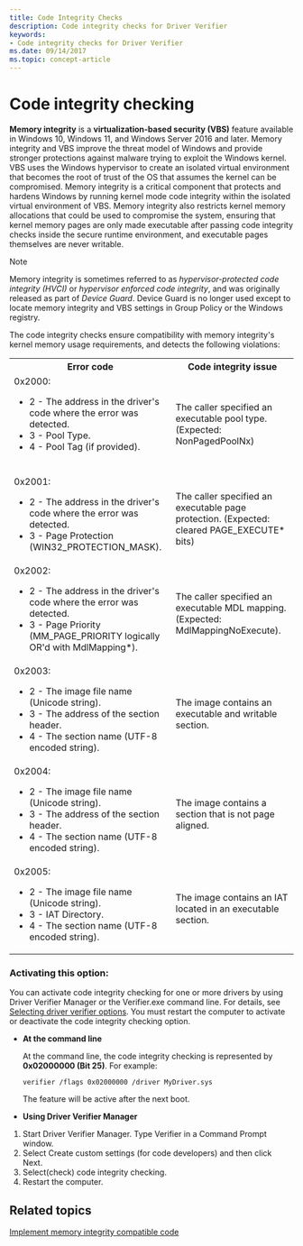 ```yaml
---
title: Code Integrity Checks
description: Code integrity checks for Driver Verifier
keywords:
- Code integrity checks for Driver Verifier
ms.date: 09/14/2017 
ms.topic: concept-article
---
```


# Code integrity checking

**Memory integrity** is a **virtualization-based security (VBS)** feature available in Windows 10, Windows 11, and Windows Server 2016 and later. Memory integrity and VBS improve the threat model of Windows and provide stronger protections against malware trying to exploit the Windows kernel. VBS uses the Windows hypervisor to create an isolated virtual environment that becomes the root of trust of the OS that assumes the kernel can be compromised. Memory integrity is a critical component that protects and hardens Windows by running kernel mode code integrity within the isolated virtual environment of VBS. Memory integrity also restricts kernel memory allocations that could be used to compromise the system, ensuring that kernel memory pages are only made executable after passing code integrity checks inside the secure runtime environment, and executable pages themselves are never writable.

> [!NOTE]
> Memory integrity is sometimes referred to as *hypervisor-protected code integrity (HVCI)* or *hypervisor enforced code integrity*, and was originally released as part of *Device Guard*. Device Guard is no longer used except to locate memory integrity and VBS settings in Group Policy or the Windows registry.

The code integrity checks ensure compatibility with memory integrity's kernel memory usage requirements, and detects the following violations:

<table>
  <tr>
    <th>Error code</th>
    <th>Code integrity issue</th>
  </tr>
  <tr>
    <td>0x2000:
        <ul>
            <li>2 - The address in the driver's code where the error was detected.</li>
            <li>3 - Pool Type.</li>
            <li>4 - Pool Tag (if provided).</li>
        </ul><br/>    </td>
    <td>The caller specified an executable pool type. (Expected: NonPagedPoolNx)</td>
  </tr>
  <tr>
    <td>0x2001:
        <ul><li>2 - The address in the driver's code where the error was detected.</li>
        <li>3 - Page Protection (WIN32_PROTECTION_MASK).
    </td>
    <td>The caller specified an executable page protection. (Expected: cleared PAGE_EXECUTE* bits)</td>
  </tr>
  <tr>
    <td>0x2002:
        <ul><li>2 - The address in the driver's code where the error was detected.</li>
            <li>3 - Page Priority (MM_PAGE_PRIORITY logically OR'd with MdlMapping*).</li></ul>
    </td>
    <td>The caller specified an executable MDL mapping. (Expected: MdlMappingNoExecute).</td>
  </tr>
  <tr>
    <td>0x2003:
        <ul><li>2 - The image file name (Unicode string).</li>
            <li>3 - The address of the section header.</li>
            <li>4 - The section name (UTF-8 encoded string).</li></ul>
    </td>
    <td>The image contains an executable and writable section.</td>
  </tr>
  <tr>
    <td>0x2004:
        <ul><li>2 - The image file name (Unicode string).</li>
            <li>3 - The address of the section header.</li>
            <li>4 - The section name (UTF-8 encoded string).</li></ul>
    </td>
    <td>The image contains a section that is not page aligned.</td>
  </tr>
  <tr>
    <td>0x2005:
        <ul><li>2 - The image file name (Unicode string).</li>
            <li>3 - IAT Directory.</li>
            <li>4 - The section name (UTF-8 encoded string).</li><ul>
    </td>
    <td>The image contains an IAT located in an executable section.</td>
  </tr>
</table>

### Activating this option:

You can activate code integrity checking for one or more drivers by using Driver Verifier Manager or the Verifier.exe command line. For details, see [Selecting driver verifier options](./selecting-driver-verifier-options.md). You must restart the computer to activate or deactivate the code integrity checking option.

* **At the command line**

    At the command line, the code integrity checking is represented by **0x02000000 (Bit 25)**. For example:

    `verifier /flags 0x02000000 /driver MyDriver.sys`

    The feature will be active after the next boot.

* **Using Driver Verifier Manager**

1. Start Driver Verifier Manager. Type Verifier in a Command Prompt window.
2. Select Create custom settings (for code developers) and then click Next.
3. Select(check) code integrity checking.
4. Restart the computer.

## Related topics

[Implement memory integrity compatible code](../driversecurity/implement-hvci-compatible-code.md)
